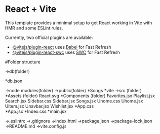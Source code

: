 # React + Vite

This template provides a minimal setup to get React working in Vite with HMR and some ESLint rules.

Currently, two official plugins are available:

- [@vitejs/plugin-react](https://github.com/vitejs/vite-plugin-react/blob/main/packages/plugin-react/README.md) uses [Babel](https://babeljs.io/) for Fast Refresh
- [@vitejs/plugin-react-swc](https://github.com/vitejs/vite-plugin-react-swc) uses [SWC](https://swc.rs/) for Fast Refresh

  
#Folder structure

→db(folder) 

   *db.json 
   
→node modules(folder) 
→public(folder) 
   *Songs 
   *vite 
        →src (folder)  
           *Assets (folder)
                React.svg 
           *Components (folder)
                Favorites.jsx 
                Playlist.jsx
                Search.jsx 
                Sidebar.css 
                Sidebar.jsx 
                Songs.jsx 
                Uhome.css 
                Uhome.jsx 
                Uitem.jsx 
                Unavbar.jsx 
                Wishlist.jsx 
           *App.css  
           *App.jsx
           *Index.css 
           *main.jsx 
       
→.eslintrc 
→.gitignore 
→index.html 
→package.json 
→package-lock.json 
        →README.md 
        →vite.config.js

